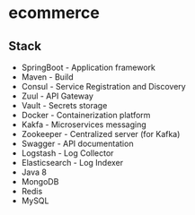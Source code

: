 # ecommerce

  

## Stack

 - SpringBoot - Application framework
 - Maven - Build
 - Consul - Service Registration and Discovery 
 - Zuul - API Gateway
 - Vault - Secrets storage
 - Docker - Containerization platform
 - Kakfa - Microservices messaging
 - Zookeeper - Centralized server (for Kafka)
 - Swagger - API documentation
 - Logstash - Log Collector
 - Elasticsearch - Log Indexer
 - Java 8
 - MongoDB
 - Redis
 - MySQL
